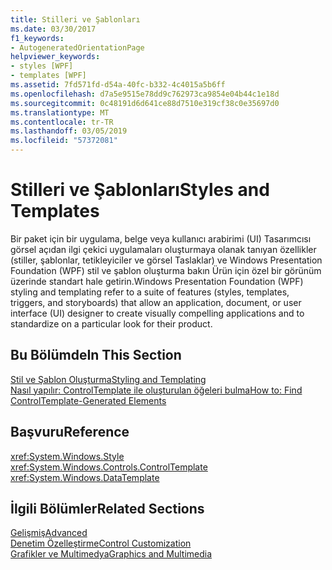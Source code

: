 ```yaml
---
title: Stilleri ve Şablonları
ms.date: 03/30/2017
f1_keywords:
- AutogeneratedOrientationPage
helpviewer_keywords:
- styles [WPF]
- templates [WPF]
ms.assetid: 7fd571fd-d54a-40fc-b332-4c4015a5b6ff
ms.openlocfilehash: d7a5e9515e78dd9c762973ca9854e04b44c1e18d
ms.sourcegitcommit: 0c48191d6d641ce88d7510e319cf38c0e35697d0
ms.translationtype: MT
ms.contentlocale: tr-TR
ms.lasthandoff: 03/05/2019
ms.locfileid: "57372081"
---
```

# <a name="styles-and-templates"></a><span data-ttu-id="8fe92-102">Stilleri ve Şablonları</span><span class="sxs-lookup"><span data-stu-id="8fe92-102">Styles and Templates</span></span>
<span data-ttu-id="8fe92-103">Bir paket için bir uygulama, belge veya kullanıcı arabirimi (UI) Tasarımcısı görsel açıdan ilgi çekici uygulamaları oluşturmaya olanak tanıyan özellikler (stiller, şablonlar, tetikleyiciler ve görsel Taslaklar) ve Windows Presentation Foundation (WPF) stil ve şablon oluşturma bakın Ürün için özel bir görünüm üzerinde standart hale getirin.</span><span class="sxs-lookup"><span data-stu-id="8fe92-103">Windows Presentation Foundation (WPF) styling and templating refer to a suite of features (styles, templates, triggers, and storyboards) that allow an application, document, or user interface (UI) designer to create visually compelling applications and to standardize on a particular look for their product.</span></span>  
  
## <a name="in-this-section"></a><span data-ttu-id="8fe92-104">Bu Bölümde</span><span class="sxs-lookup"><span data-stu-id="8fe92-104">In This Section</span></span>  
 [<span data-ttu-id="8fe92-105">Stil ve Şablon Oluşturma</span><span class="sxs-lookup"><span data-stu-id="8fe92-105">Styling and Templating</span></span>](styling-and-templating.md)  
  [<span data-ttu-id="8fe92-106">Nasıl yapılır: ControlTemplate ile oluşturulan öğeleri bulma</span><span class="sxs-lookup"><span data-stu-id="8fe92-106">How to: Find ControlTemplate-Generated Elements</span></span>](how-to-find-controltemplate-generated-elements.md)  
  
## <a name="reference"></a><span data-ttu-id="8fe92-107">Başvuru</span><span class="sxs-lookup"><span data-stu-id="8fe92-107">Reference</span></span>  
 <xref:System.Windows.Style>  
  <xref:System.Windows.Controls.ControlTemplate>  
  <xref:System.Windows.DataTemplate>  
  
## <a name="related-sections"></a><span data-ttu-id="8fe92-108">İlgili Bölümler</span><span class="sxs-lookup"><span data-stu-id="8fe92-108">Related Sections</span></span>  
 [<span data-ttu-id="8fe92-109">Gelişmiş</span><span class="sxs-lookup"><span data-stu-id="8fe92-109">Advanced</span></span>](../advanced/index.md)  
  [<span data-ttu-id="8fe92-110">Denetim Özelleştirme</span><span class="sxs-lookup"><span data-stu-id="8fe92-110">Control Customization</span></span>](control-customization.md)  
  [<span data-ttu-id="8fe92-111">Grafikler ve Multimedya</span><span class="sxs-lookup"><span data-stu-id="8fe92-111">Graphics and Multimedia</span></span>](../graphics-multimedia/index.md)
